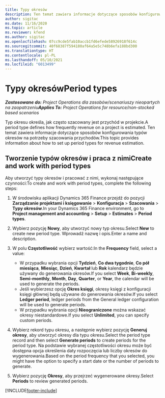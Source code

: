 ```yaml
---
title: Typy okresów
description: Ten temat zawiera informacje dotyczące sposobów konfigurowania typów okresów na potrzeby szacowania przychodów.
author: sigitac
ms.date: 11/16/2020
ms.topic: article
ms.reviewer: kfend
ms.author: sigitac
ms.openlocfilehash: 07cc9cde5fab10accb1fd6efede58926918f614c
ms.sourcegitcommit: 40f68387f594180af64a5e5c748b6efa188bd300
ms.translationtype: HT
ms.contentlocale: pl-PL
ms.lasthandoff: 05/10/2021
ms.locfileid: "6013499"
---
```

# <a name="period-types"></a><span data-ttu-id="36202-103">Typy okresów</span><span class="sxs-lookup"><span data-stu-id="36202-103">Period types</span></span>

<span data-ttu-id="36202-104">_**Zastosowane do:** Project Operations dla zasobów/scenariuszy nieopartych na zaopatrzeniu_</span><span class="sxs-lookup"><span data-stu-id="36202-104">_**Applies To:** Project Operations for resource/non-stocked based scenarios_</span></span>

<span data-ttu-id="36202-105">Typ okresu określa, jak często szacowany jest przychód w projekcie.</span><span class="sxs-lookup"><span data-stu-id="36202-105">A period type defines how frequently revenue on a project is estimated.</span></span> <span data-ttu-id="36202-106">Ten temat zawiera informacje dotyczące sposobów konfigurowania typów okresów na potrzeby szacowania przychodów.</span><span class="sxs-lookup"><span data-stu-id="36202-106">This topic provides information about how to set up period types for revenue estimation.</span></span> 

## <a name="create-and-work-with-period-types"></a><span data-ttu-id="36202-107">Tworzenie typów okresów i praca z nimi</span><span class="sxs-lookup"><span data-stu-id="36202-107">Create and work with period types</span></span>
<span data-ttu-id="36202-108">Aby utworzyć typy okresów i pracować z nimi, wykonaj następujące czynności:</span><span class="sxs-lookup"><span data-stu-id="36202-108">To create and work with period types, complete the following steps:</span></span>

1. <span data-ttu-id="36202-109">W środowisku aplikacji Dynamics 365 Finance przejdź do pozycji **Zarządzanie projektami i księgowanie** > **Konfiguracja** > **Szacowania** > **Typy okresów**.</span><span class="sxs-lookup"><span data-stu-id="36202-109">In your Dynamics 365 Finance environment, go to **Project management and accounting** > **Setup** > **Estimates** > **Period types**.</span></span>
2. <span data-ttu-id="36202-110">Wybierz pozycję **Nowy**, aby utworzyć nowy typ okresu.</span><span class="sxs-lookup"><span data-stu-id="36202-110">Select **New** to create new period type.</span></span> <span data-ttu-id="36202-111">Wprowadź nazwę i opis.</span><span class="sxs-lookup"><span data-stu-id="36202-111">Enter a name and description.</span></span>
3. <span data-ttu-id="36202-112">W polu **Częstotliwość** wybierz wartość:</span><span class="sxs-lookup"><span data-stu-id="36202-112">In the **Frequency** field, select a value:</span></span>

    - <span data-ttu-id="36202-113">W przypadku wybrania opcji **Tydzień**, **Co dwa tygodnie**, **Co pół miesiąca**, **Miesiąc**, **Dzień**, **Kwartał** lub **Rok** kalendarz będzie używany do generowania okresów.</span><span class="sxs-lookup"><span data-stu-id="36202-113">If you select **Week**, **Bi-weekly**, **Semi-monthly**, **Month**, **Day**, **Quarter**, or **Year**, the calendar will be used to generate the periods.</span></span> 
    - <span data-ttu-id="36202-114">Jeśli wybierzesz opcję **Okres księgi**, okresy księgi z konfiguracji księgi głównej będą używane do generowania okresów.</span><span class="sxs-lookup"><span data-stu-id="36202-114">If you select **Ledger period**, ledger periods from the General ledger configuration will be used to generate periods.</span></span>
    - <span data-ttu-id="36202-115">W przypadku wybrania opcji **Nieograniczone** można wskazać okresy niestandardowe.</span><span class="sxs-lookup"><span data-stu-id="36202-115">If you select **Unlimited**, you can specify custom periods.</span></span>
4. <span data-ttu-id="36202-116">Wybierz rekord typu okresu, a następnie wybierz pozycję **Generuj okresy**, aby utworzyć okresy dla typu okresu.</span><span class="sxs-lookup"><span data-stu-id="36202-116">Select the period type record and then select **Generate periods** to create periods for the period type.</span></span> <span data-ttu-id="36202-117">Na podstawie wybranej częstotliwości okresu może być dostępna opcja określenia daty rozpoczęcia lub liczby okresów do wygenerowania.</span><span class="sxs-lookup"><span data-stu-id="36202-117">Based on the period frequency that you selected, you might have the option to specify a start date or the number of periods to generate.</span></span>
5. <span data-ttu-id="36202-118">Wybierz pozycję **Okresy**, aby przejrzeć wygenerowane okresy.</span><span class="sxs-lookup"><span data-stu-id="36202-118">Select **Periods** to review generated periods.</span></span>



[!INCLUDE[footer-include](../includes/footer-banner.md)]